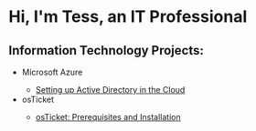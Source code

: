 <h1>Hi, I'm Tess, an IT Professional</h1>

<h2>Information Technology Projects:</h2>

<ul>
  <li>Microsoft Azure</li>
  <ul>
    <li><a href = "https://github.com/telkheir/implementing-active-directory">Setting up Active Directory in the Cloud</a>
  </ul>
  <li>osTicket</li>
  <ul>
    <li><a href = "https://github.com/telkheir/osticket-prereqs-installation">osTicket: Prerequisites and Installation</a></li>
  </ul>
</ul>
